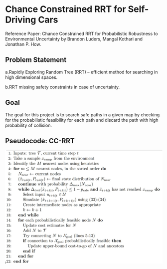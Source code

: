 # Chance Constrained RRT for Self-Driving Cars

Reference Paper: Chance Constrained RRT for Probabilistic Robustness to Environmental Uncertainty by Brandon Luders, Mangal Kothari and Jonathan P. How.

## Problem Statement

a.Rapidly Exploring Random Tree (RRT) – efficient method for searching in high dimensional spaces.

b.RRT missing safety constraints in case of uncertainty.

## Goal
The goal for this project is to search safe paths in a given map by checking for the probabilistic feasibility for each path and discard the path with high probability of collision.

## Pseudocode: CC-RRT

<img src= "Chance Constrained RRT/Pseudocode_CC-RRT.JPG">
